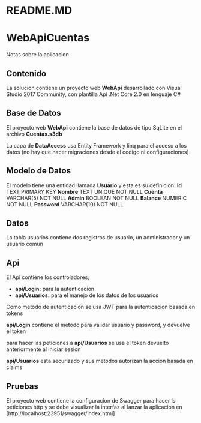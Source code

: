 # README.MD
WebApiCuentas
=======
Notas sobre la aplicacion

Contenido
-----------
La solucion contiene un proyecto web **WebApi** desarrollado con Visual Studio 2017 Community, con plantilla Api .Net Core 2.0 en lenguaje C#


Base de Datos
-----------
El proyecto web **WebApi** contiene la base de datos de tipo SqLite en el archivo **Cuentas.s3db**

La capa de **DataAccess** usa Entity Framework y linq para el acceso a los datos (no hay que hacer migraciones desde el codigo ni configuraciones)


Modelo de Datos 
-----------
El modelo tiene una entidad llamada **Usuario** y esta es su definicion:
**Id** TEXT PRIMARY KEY 
**Nombre** TEXT UNIQUE NOT NULL
**Cuenta** VARCHAR(5) NOT NULL
**Admin** BOOLEAN NOT NULL
**Balance** NUMERIC NOT NULL
**Password** VARCHAR(10) NOT NULL
 
Datos 
-----------
La tabla usuarios contiene dos registros de usuario, un administrador y un usuario comun

Api
-----------
El Api contiene los controladores;
* **api/Login:** para la autenticacion
* **api/Usuarios:** para el manejo de los datos de los usuarios

Como metodo de autenticacion se usa JWT para la autenticacion basada en tokens 

**api/Login** contiene el metodo para validar usuario y password, y devuelve el token

para hacer las peticiones a **api/Usuarios** se usa el token devuelto anteriormente al iniciar sesion

**api/Usuarios** esta securizado y sus metodos autorizan la accion basada en claims

Pruebas
-----------
El proyecto web contiene la configuracion de Swagger para hacer ls peticiones http y se debe visualizar la interfaz al lanzar la aplicacion en
[http://localhost:23951/swagger/index.html]
